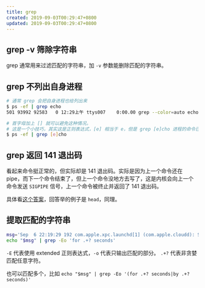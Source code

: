 ```yaml
---
title: grep
created: 2019-09-03T00:29:47+0800
updated: 2019-09-03T00:29:47+0800
---
```



## grep -v 筛除字符串

grep 通常用来过滤匹配的字符串，加 `-v` 参数能删除匹配的字符串。

## grep 不列出自身进程

```sh
# 通常 grep 会把自身进程也给列出来
$ ps -ef | grep echo
501 93992 92583   0 12:29上午 ttys007    0:00.00 grep --color=auto echo

# 首字母加上 [] 就可以避免这种情况。
# 这是一个小技巧，其实这是正则表达式，[e] 相当于 e，但是 grep [e]cho 进程的命令已经被方括号分隔了，因此不会被 grep 匹配。
$ ps -ef | grep [e]cho
```

## grep 返回 141 退出码

看起来命令挺正常的，但实际却是 141 退出码。实际是因为上一个命令还在 pipe，而下一个命令结束了，但上一个命令没地方去写了，这是内核会向上一个命令发送 `SIGPIPE` 信号，上一个命令被终止并返回了 141 退出码。

具体看[这个答案](https://stackoverflow.com/a/19120674/4622308)，回答举的例子是 `head`，同理。

## 提取匹配的字符串

```bash
msg='Sep  6 22:19:29 192 com.apple.xpc.launchd[1] (com.apple.cloudd): Service only ran for 0 seconds. Pushing respawn out by 10 seconds.'
echo "$msg" | grep -Eo 'for .+? seconds'
```

`-E` 代表使用 extended 正则表达式，`-o` 代表只输出匹配的部分。
`.+?` 代表非贪婪匹配任意字符。

也可以匹配多个，比如 `echo "$msg" | grep -Eo '(for .+? seconds|by .+? seconds)'`
